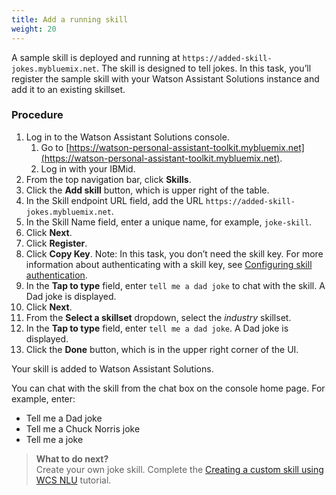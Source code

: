 ```yaml
---
title: Add a running skill
weight: 20
---
```


A sample skill is deployed and running at `https://added-skill-jokes.mybluemix.net`.  The skill is designed to tell jokes. In this task, you’ll register the sample skill with your Watson Assistant Solutions instance and add it to an existing skillset.

### Procedure

1. Log in to the Watson Assistant Solutions console.
    1. Go to [https://watson-personal-assistant-toolkit.mybluemix.net](https://watson-personal-assistant-toolkit.mybluemix.net).
    2. Log in with your IBMid.
2. From the top navigation bar, click **Skills**.
3. Click the **Add skill** button, which is upper right of the table.
4.	In the Skill endpoint URL field, add the URL
`https://added-skill-jokes.mybluemix.net`.
5. In the Skill Name field, enter a unique name, for example, `joke-skill`.
6. Click **Next**.
7. Click **Register**.
8. Click **Copy Key**.  Note: In this task, you don’t need the skill key.  For more information about authenticating with a skill key, see [Configuring skill authentication]({{site.baseurl}}/skill/adding_skill_authentication/).
9. In the **Tap to type** field, enter  `tell me a dad joke` to chat with the skill. A Dad joke is displayed.
10. Click **Next**.
11. From the **Select a skillset** dropdown, select the _industry_ skillset.
12. In the **Tap to type** field, enter `tell me a dad joke`. A Dad joke is displayed.
13. Click the **Done** button, which is in the upper right corner of the UI.

Your skill is added to Watson Assistant Solutions.

You can chat with the skill from the chat box on the console home page. For example, enter:

- Tell me a Dad joke
- Tell me a Chuck Norris joke
- Tell me a joke

> **What to do next?**<br/>
Create your own joke skill. Complete the [Creating a custom skill using WCS NLU]({{site.baseurl}}/skill/using-wcs/) tutorial.